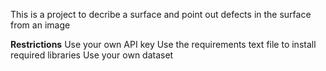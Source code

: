 This is a project to decribe a surface and point out defects in the surface from an image

**Restrictions**
Use your own API key
Use the requirements text file to install required libraries
Use your own dataset
